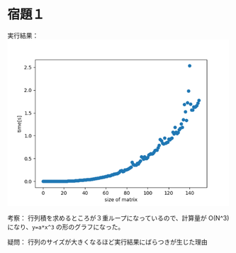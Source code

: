 # 宿題１

実行結果：
<img src="matrix_py.png" width="500"/>

考察：
行列積を求めるところが３重ループになっているので、計算量が O(N^3)になり、`y=a*x^3` の形のグラフになった。

疑問：
行列のサイズが大きくなるほど実行結果にばらつきが生じた理由
